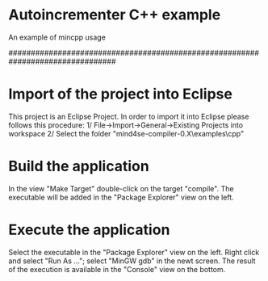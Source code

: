 Autoincrementer C++ example
=============================

An example of mincpp usage


################################################################################

Import of the project into Eclipse
===========================================
This project is an Eclipse Project. 
In order to import it into Eclipse please follows this procedure:
1/ File->Import->General->Existing Projects into workspace
2/ Select the folder "mind4se-compiler-0.X\examples\cpp"

Build the application
===========================================
In the view "Make Target" double-click on the target "compile".
The executable will be added in the "Package Explorer" view on the left.

Execute the application
===========================================
Select the executable in the "Package Explorer" view on the left.
Right click and select "Run As ..."; select "MinGW gdb" in the newt screen.
The result of the execution is available in the "Console" view on the bottom.